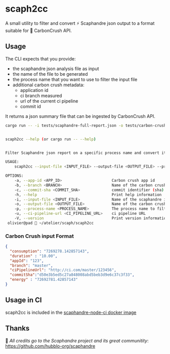 # scaph2cc

A small utility to filter and convert ⚡ Scaphandre json output to a format suitable for 🌳 CarbonCrush API.

## Usage

The CLI expects that you provide:
- the scaphandre json analysis file as input
- the name of the file to be generated
- the process name that you want to use to filter the input file
- additional carbon crush metadata:
  - application id
  - ci branch measured
  - url of the current ci pipeline
  - commit id 

It returns a json summary file that can be ingested by CarbonCrush API.

```bash
cargo run -- -i tests/scaphandre-full-report.json -o tests/carbon-crush-data.json --app-id myapp-123 --branch master --ci-pipeline-url "http://ci.com/master/123456" --process-name stress-ng --commit-sha d50e3b5ed5c27a848008abd5beb3d9e6c37c3f33
```

```bash

scaph2cc --help (or cargo run -- --help)


Filter Scaphandre json report on a specific process name and convert it to carbon crush json format

USAGE:
    scaph2cc --input-file <INPUT_FILE> --output-file <OUTPUT_FILE> --process-name <PROCESS_NAME> --app-id <APP_ID> --branch <BRANCH> --ci-pipeline-url <CI_PIPELINE_URL> --commit-sha <COMMIT_SHA>

OPTIONS:
    -a, --app-id <APP_ID>                      Carbon crush app id
    -b, --branch <BRANCH>                      Name of the carbon crush file to generate
    -c, --commit-sha <COMMIT_SHA>              commit identifier (sha)
    -h, --help                                 Print help information
    -i, --input-file <INPUT_FILE>              Name of the scaphandre input file
    -o, --output-file <OUTPUT_FILE>            Name of the carbon crush file to generate
    -p, --process-name <PROCESS_NAME>          The process name to filter
    -u, --ci-pipeline-url <CI_PIPELINE_URL>    ci pipeline URL
    -V, --version                              Print version information
 olivier@pad  ~/atelier/scaph/scaph2cc 
```

### Carbon Crush input Format

```json
{
  "consumption": "7269278.142857143",
  "duration" : "10.00",
  "appId": "123",
  "branch": "master",
  "ciPipelineUrl": "http://ci.com/master/123456",
  "commitSha":"d50e3b5ed5c27a848008abd5beb3d9e6c37c3f33",
  "energy" : "72692781.42857143"
}
```
## Usage in CI

scaph2cc is included in the [scaphandre-node-ci docker image](https://github.com/demeringo/scaphandre-node-ci/)

## Thanks

🌳 _All credits go to the Scaphandre project and its great communitity_: <https://github.com/hubblo-org/scaphandre>
